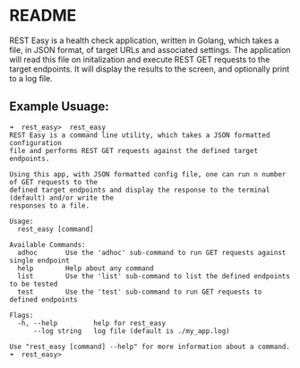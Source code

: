 # README

REST Easy is a health check application, written in Golang, which takes a file,
in JSON format, of target URLs and associated settings.  The application will
read this file on initalization and execute REST GET requests to the target
endpoints.  It will display the results to the screen, and optionally print to
a log file.



## Example Usuage:

```
➜  rest_easy>  rest_easy 
REST Easy is a command line utility, which takes a JSON formatted configuration
file and performs REST GET requests against the defined target endpoints. 

Using this app, with JSON formatted config file, one can run n number of GET requests to the
defined target endpoints and display the response to the terminal (default) and/or write the
responses to a file.

Usage:
  rest_easy [command]

Available Commands:
  adhoc       Use the 'adhoc' sub-command to run GET requests against single endpoint
  help        Help about any command
  list        Use the 'list' sub-command to list the defined endpoints to be tested
  test        Use the 'test' sub-command to run GET requests to defined endpoints

Flags:
  -h, --help         help for rest_easy
      --log string   log file (default is ./my_app.log)

Use "rest_easy [command] --help" for more information about a command.
➜  rest_easy>
```


